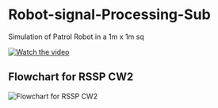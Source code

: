 # Robot-signal-Processing-Sub
Simulation of Patrol Robot in a 1m x 1m sq


[![Watch the video](https://img.youtube.com/vi/pleGaqG3rMU/hqdefault.jpg)](https://youtu.be/pleGaqG3rMU)


## Flowchart for RSSP CW2

![Flowchart for RSSP CW2](./images/Flowchart%20for%20RSSP%20CW2%20-%20Frame%201%20(1).jpg)

